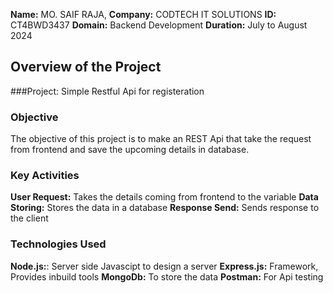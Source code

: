 **Name:** MO. SAIF RAJA,
**Company:** CODTECH IT SOLUTIONS
**ID:** CT4BWD3437
**Domain:** Backend Development
**Duration:** July to August 2024

## Overview of the Project

###Project: Simple Restful Api for registeration

### Objective
The objective of this project is to make an REST Api that take the request from frontend and save the upcoming details in database.

### Key Activities
**User Request:**  Takes the details coming from frontend to the variable
**Data Storing:** Stores the data in a database
**Response Send:** Sends response to the client

### Technologies Used
**Node.js:**: Server side Javascipt to design a server
**Express.js:** Framework, Provides inbuild tools
**MongoDb:** To store the data
**Postman:** For Api testing
